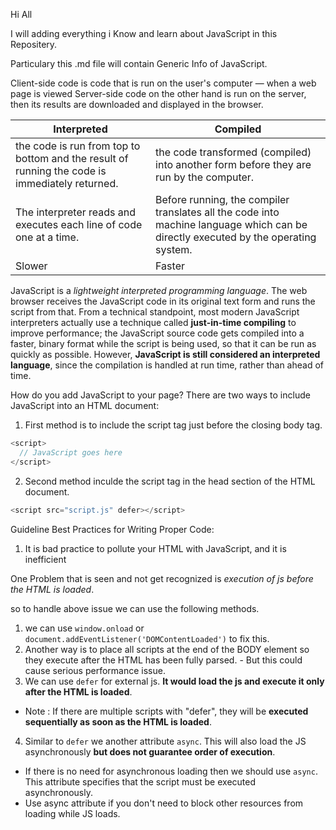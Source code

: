Hi All

I will adding everything i Know and learn about JavaScript in this Repositery.

Particulary this .md file will contain Generic Info of JavaScript.


Client-side code is code that is run on the user's computer — when a web page is viewed
Server-side code on the other hand is run on the server, then its results are downloaded and displayed in the browser.

| Interpreted | Compiled |
|----------|----------|
| the code is run from top to bottom and the result of running the code is immediately returned.  | the code transformed (compiled) into another form before they are run by the computer.   |
 | The interpreter reads and executes each line of code one at a time. | Before running, the compiler translates all the code into machine language which can be directly executed by the operating system. |
 | Slower | Faster |

JavaScript is a *lightweight interpreted programming language*. The web browser receives the JavaScript code in its original text form and runs the script from that. 
From a technical standpoint, most modern JavaScript interpreters actually use a technique called **just-in-time compiling** to improve performance; the JavaScript source code gets compiled into a faster, binary format while the script is being used, so that it can be run as quickly as possible. 
However, **JavaScript is still considered an interpreted language**, since the compilation is handled at run time, rather than ahead of time.


How do you add JavaScript to your page?
There are two ways to include JavaScript into an HTML document:
1. First method is to include the script tag just before the closing body tag.

```js
<script>
  // JavaScript goes here
</script>
```
2. Second method inculde  the script tag in the head section of the HTML document.

```js
<script src="script.js" defer></script>
```


Guideline Best Practices  for Writing Proper Code:
1. It is bad practice to pollute your HTML with JavaScript, and it is inefficient


One Problem that is seen and not get recognized is *execution of js before the HTML is loaded*.

so to handle above issue we can use the following methods.

1. we can use `window.onload` or `document.addEventListener('DOMContentLoaded')` to fix this.
2.  Another way is to place all scripts at the end of the BODY element so they execute after the HTML has been fully parsed. - But this could cause serious performance issue.
3. We can use `defer` for external js. **It would load the js and execute it only after the HTML is loaded**.
  -  Note : If there are multiple scripts with "defer", they will be **executed sequentially as soon as the HTML is loaded**.
4. Similar to `defer` we another attribute `async`. This will also load the JS asynchronously **but does not guarantee order of execution**.
  - If there is no need for asynchronous loading then we should use `async`. This attribute specifies that the script must be executed asynchronously.
  - Use async attribute if you don't need to block other resources from loading while JS loads.


